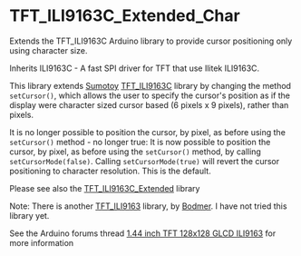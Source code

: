 # TFT_ILI9163C_Extended_Char
Extends the TFT_ILI9163C Arduino library to provide cursor positioning only using character size.

Inherits	ILI9163C - A fast SPI driver for TFT that use Ilitek ILI9163C.

This library extends [Sumotoy](https://github.com/sumotoy) [TFT_ILI9163C](https://github.com/sumotoy/TFT_ILI9163C) library by changing the method `setCursor()`, which allows the user to specify the cursor's position as if the display were character sized cursor based (6 pixels x 9 pixels), rather than pixels. 

It is no longer possible to position the cursor, by pixel, as before using the `setCursor()` method - no longer true:
It is now possible to position the cursor, by pixel, as before using the `setCursor()` method, by calling `setCursorMode(false)`.
Calling `setCursorMode(true)` will revert the cursor positioning to character resolution. This is the default.

Please see also the [TFT_ILI9163C_Extended](https://github.com/greenonline/TFT_ILI9163C_Extended) library

Note: There is another [TFT_ILI9163](https://github.com/Bodmer/TFT_ILI9163) library, by [Bodmer](https://github.com/Bodmer). I have not tried this library yet.

See the Arduino forums thread [1.44 inch TFT 128x128 GLCD ILI9163](https://forum.arduino.cc/index.php?topic=260605.165) for more information
